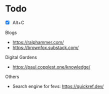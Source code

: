 # Todo

- [x] Alt+C

Blogs

- https://ralphammer.com/
- https://brownfox.substack.com/

Digital Gardens

- https://paul.copplest.one/knowledge/

Others

- Search engine for fevs: https://quickref.dev/